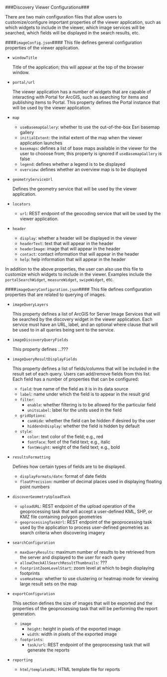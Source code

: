 ###Discovery Viewer Configurations###

There are two main configuration files that allow users to customize/configure important properties of the viewer application, such as which widgets to include in the viewer, which image services will be searched, which fields will be displayed in the search results, etc. 

####`imageConfig.json`####
This file defines general configuration properties of the viewer application.  

- `windowTitle`

	Title of the application; this will appear at the top of the browser window. 

- `portal/url`
	
	The viewer application has a number of widgets that are capable of interacting with Portal for ArcGIS, such as searching for items and publishing items to Portal. This property defines the Portal instance that will be used by the viewer application.

- `map`  	
	- `useBasemapGallery`: whether to use the out-of-the-box Esri basemap gallery 
	- `initialExtent`: the initial extent of the map when the viewer application launches
	- `basemaps`: defines a list of base maps available in the viewer for the user to chooose from; this property is ignored if `useBasemapGallery` is false
	- `legend`: defines whether a legend is to be displayed
	- `overview`: defines whether an overview map is to be displayed 

- `geometryServiceUrl`
	
	Defines the geometry service that will be used by the viewer application.
 
- `locators`	
	- `url`: REST endpoint of the geocoding service that will be used by the viewer application.  

- `header`
	- `display`: whether a header will be displayed in the viewer
	- `headerText`: text that will appear in the header
	- `headerImage`: image that will appear in the header
	- `contact`: contact information that will appear in the header
	- `help`: help information that will appear in the header

In addition to the above properties, the user can also use this file to customize which widgets to include in the viewer. Examples include the `portalSearchWidget`, `measureWidget`, `swipeWidget`, etc.   


####`imageQueryConfiguration.json`####
This file defines configuration properties that are related to querying of images. 

- `imageQueryLayers`
	
	This property defines a list of ArcGIS for Server Image Services that will be searched by the discovery widget in the viewer application. Each service must have an URL, label, and an optional where clause that will be used to in all queries being sent to the service. 

- `imageDiscoveryQueryFields`

	This property defines ...??? 

- `imageQueryResultDisplayFields`

	This property defines a list of fields/columns that will be included in the result set of each query. Users can add/remove fields from this list. Each field has a number of properties that can be configured:

	- `field`: true name of the field as it is in its data source 
	- `label`: name under which the field is to appear in the result grid
	- `filter`: 
		- `enable`: whether filtering is to be allowed for the particular field
		- `unitsLabel`: label for the units used in the field
	- `gridOptions`: 
		- `canHide`: whether the field can be hidden if desired by the user
		- `hiddenOnDisplay`: whether the field is hidden by default
	- `style`: 
		- `color`: text color of the field; e.g., red
		- `fontFace`: font of the field text; e.g., italic
		- `fontWeight`: weight of the field text; e.g., bold 
- `resultsFormatting`
	
	Defines how certain types of fields are to be displayed. 
	- `displayFormats/date`: format of date fields
	- `floatPrecision`: number of decimal places used in displaying floating point numbers
	
- `discoverGeometryUploadTask`
	- `uploadURL`: REST endpoint of the upload operation of the geoprocessing task that will accept a user-defined KML, SHP, or KMZ file containing polygon geometries
	- `geoprocessingTaskUrl`: REST endpoint of the geoprocessing task used by the application to process user-defined geometries as search criteria when discovering imagery

- `searchConfiguration`
	- `maxQueryResults`: maximum number of results to be retrieved from the server and displayed to the user for each query
	- `allowCheckAllSearchResultThumbnails`: ???
	- `footprintZoomLevelStart`: zoom level at which to begin displaying footprints
	- `useHeatmap`: whether to use clustering or heatmap mode for viewing large result sets on the map  

- `exportConfiguration`

	This section defines the size of images that will be exported and the properties of the geoprocessing task that will be performing the report generation.
	- `image`
		- `height`: height in pixels of the exported image
		- `width`: width in pixels of the exported image
	- `footprints`: 
		- `task/url`: REST endpoint of the geoprocessing task that will generate the reports
			
	 
- `reporting`
	- `html/templateURL`: HTML template file for reports
	 
		   



	 

 




